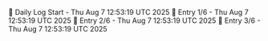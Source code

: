 📅 Daily Log Start - Thu Aug  7 12:53:19 UTC 2025
📌 Entry 1/6 - Thu Aug  7 12:53:19 UTC 2025
📌 Entry 2/6 - Thu Aug  7 12:53:19 UTC 2025
📌 Entry 3/6 - Thu Aug  7 12:53:19 UTC 2025
